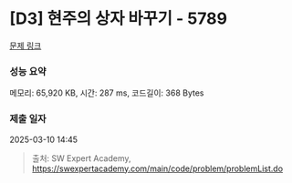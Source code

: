 # [D3] 현주의 상자 바꾸기 - 5789 

[문제 링크](https://swexpertacademy.com/main/code/problem/problemDetail.do?contestProbId=AWYygN36Qn8DFAVm) 

### 성능 요약

메모리: 65,920 KB, 시간: 287 ms, 코드길이: 368 Bytes

### 제출 일자

2025-03-10 14:45



> 출처: SW Expert Academy, https://swexpertacademy.com/main/code/problem/problemList.do